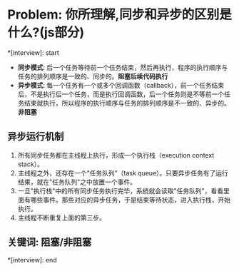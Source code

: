 # Problem: 你所理解,同步和异步的区别是什么?(js部分)

*[interview]: start

- **同步模式**: 后一个任务等待前一个任务结束，然后再执行，程序的执行顺序与任务的排列顺序是一致的、同步的。**阻塞后续代码执行**
- **异步模式**: 每一个任务有一个或多个回调函数（callback），前一个任务结束后，不是执行后一个任务，而是执行回调函数，后一个任务则是不等前一个任务结束就执行，所以程序的执行顺序与任务的排列顺序是不一致的、异步的。**非阻塞**

## 异步运行机制
1. 所有同步任务都在主线程上执行，形成一个执行栈（execution context stack）。
2. 主线程之外，还存在一个"任务队列"（task queue）。只要异步任务有了运行结果，就在"任务队列"之中放置一个事件。
3. 一旦"执行栈"中的所有同步任务执行完毕，系统就会读取"任务队列"，看看里面有哪些事件。那些对应的异步任务，于是结束等待状态，进入执行栈，开始执行。
4. 主线程不断重复上面的第三步。

## 关键词: 阻塞/非阻塞
*[interview]: end
